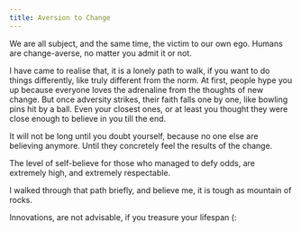 ```yaml
---
title: Aversion to Change
---
```


We are all subject, and the same time, the victim to our own ego. Humans are change-averse, no matter you admit it or not. 

I have came to realise that, it is a lonely path to walk, if you want to do things differently, like truly different from the norm. At first, people hype you up because everyone loves the adrenaline from the thoughts of new change. But once adversity strikes, their faith falls one by one, like bowling pins hit by a ball. Even your closest ones, or at least you thought they were close enough to believe in you till the end.

It will not be long until you doubt yourself, because no one else are believing anymore. Until they concretely feel the results of the change. 

The level of self-believe for those who managed to defy odds, are extremely high, and extremely respectable.

I walked through that path briefly, and believe me, it is tough as mountain of rocks.

Innovations, are not advisable, if you treasure your lifespan (: